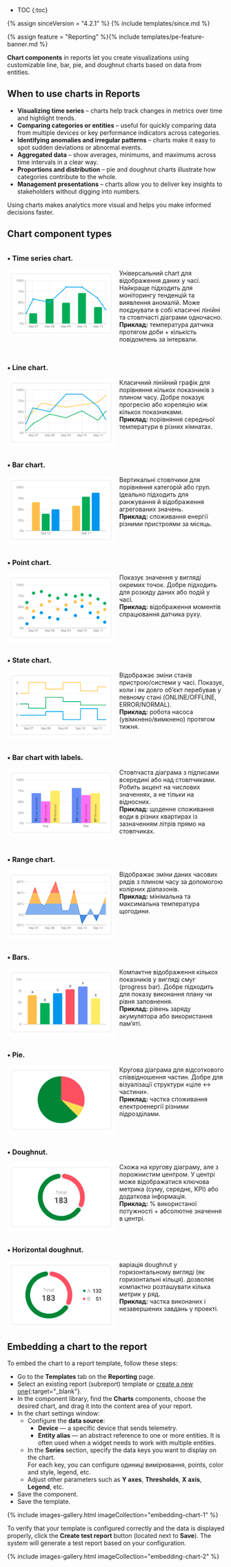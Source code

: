 * TOC
{:toc}

{% assign sinceVersion = "4.2.1" %}
{% include templates/since.md %}

{% assign feature = "Reporting" %}{% include templates/pe-feature-banner.md %}

**Chart components** in reports let you create visualizations using customizable line, bar, pie, and doughnut charts based on data from entities.   

## When to use charts in Reports

- **Visualizing time series** – charts help track changes in metrics over time and highlight trends. 
- **Comparing categories or entities** – useful for quickly comparing data from multiple devices or key performance indicators across categories. 
- **Identifying anomalies and irregular patterns** – charts make it easy to spot sudden deviations or abnormal events. 
- **Aggregated data** – show averages, minimums, and maximums across time intervals in a clear way.
- **Proportions and distribution** – pie and doughnut charts illustrate how categories contribute to the whole. 
- **Management presentations** – charts allow you to deliver key insights to stakeholders without digging into numbers.

Using charts makes analytics more visual and helps you make informed decisions faster.

## Chart component types

<div style="display: flex; flex-direction: column;">
  <div>
    <p style="font-size: 16px;">
      <b>&#8226; Time series chart.</b>
    </p>
    <img src="/images/user-guide/reporting/embedding-charts/time-series-table.png" alt="Time series chart" class="image-float" style="float: left; max-width: 250px; max-height: 250px; margin: 0px 10px 0px 0px">
    <p>Універсальний chart для відображення даних у часі. Найкраще підходить для моніторингу тенденцій та виявлення аномалій. Може поєднувати в собі класичні лінійні та стовпчасті діаграми одночасно.<br><b>Приклад:</b> температура датчика протягом доби + кількість повідомлень за інтервали.</p>
  </div><br>
  <div>
    <p style="font-size: 16px;">
      <b>&#8226; Line chart.</b>
    </p>
    <img src="/images/user-guide/reporting/embedding-charts/line-chart.png" alt="Line chart" class="image-float" style="float: left; max-width: 250px; max-height: 250px; margin: 0px 10px 0px 0px">
    <p class="text-content">
    Класичний лінійний графік для порівняння кількох показників з плином часу. Добре показує прогресію або кореляцію між кількох показниками.<br>
    <b>Приклад:</b> порівняння середньої температури в різних кімнатах.
    </p>
  </div><br>
  <div>
    <p style="font-size: 16px;">
      <b>&#8226; Bar chart.</b>
    </p>
    <img src="/images/user-guide/reporting/embedding-charts/bar-chart.png" alt="Bar chart" class="image-float" style="float: left; max-width: 250px; max-height: 250px; margin: 0px 10px 0px 0px">
    <p class="text-content">
    Вертикальні стовпчики для порівняння категорій або груп. Ідеально підходить для ранжування й відображення агрегованих значень.<br>
    <b>Приклад:</b> споживання енергії різними пристроями за місяць.
    </p>
  </div><br>
  <div>
    <p style="font-size: 16px;">
      <b>&#8226; Point chart.</b>
    </p>
    <img src="/images/user-guide/reporting/embedding-charts/point-chart.png" alt="Point chart" class="image-float" style="float: left; max-width: 250px; max-height: 250px; margin: 0px 10px 0px 0px">
    <p class="text-content">
    Показує значення у вигляді окремих точок. Добре підходить для розкиду даних або подій у часі.<br>
    <b>Приклад:</b> відображення моментів спрацювання датчика руху.
    </p>
  </div><br>
  <div>
    <p style="font-size: 16px;">
      <b>&#8226; State chart.</b>
    </p>
    <img src="/images/user-guide/reporting/embedding-charts/state-chart.png" alt="State chart" class="image-float" style="float: left; max-width: 250px; max-height: 250px; margin: 0px 10px 0px 0px">
    <p class="text-content">
    Відображає зміни станів пристрою/системи у часі. Показує, коли і як довго об’єкт перебував у певному стані (ONLINE/OFFLINE, ERROR/NORMAL).<br>
    <b>Приклад:</b> робота насоса (увімкнено/вимкнено) протягом тижня.
    </p>
  </div><br>
  <div>
    <p style="font-size: 16px;">
      <b>&#8226; Bar chart with labels.</b>
    </p>
    <img src="/images/user-guide/reporting/embedding-charts/bar-chart-with-labels.png" alt="Bar chart with labels." class="image-float" style="float: left; max-width: 250px; max-height: 250px; margin: 0px 10px 0px 0px">
    <p class="text-content">
    Стовпчаста діаграма з підписами всередині або над стовпчиками. Робить акцент на числових значеннях, а не тільки на відносних.<br>
    <b>Приклад:</b> щоденне споживання води в різних квартирах із зазначенням літрів прямо на стовпчиках.
    </p>
  </div><br>
  <div>
    <p style="font-size: 16px;">
      <b>&#8226; Range chart.</b>
    </p>
    <img src="/images/user-guide/reporting/embedding-charts/range-chart.png" alt="Range chart." class="image-float" style="float: left; max-width: 250px; max-height: 250px; margin: 0px 10px 0px 0px">
    <p class="text-content">
    Відображає зміни даних часових рядів з плином часу за допомогою колірних діапазонів.<br>
    <b>Приклад:</b> мінімальна та максимальна температура щогодини.
    </p>
  </div><br>
  <div>
    <p style="font-size: 16px;">
      <b>&#8226; Bars.</b>
    </p>
    <img src="/images/user-guide/reporting/embedding-charts/bars.png" alt="Bars." class="image-float" style="float: left; max-width: 250px; max-height: 250px; margin: 0px 10px 0px 0px">
    <p class="text-content">
    Компактне відображення кількох показників у вигляді смуг (progress bar). Добре підходить для показу виконання плану чи рівня заповнення.<br>
    <b>Приклад:</b> рівень заряду акумулятора або використання пам’яті.
    </p>
  </div><br>
  <div>
    <p style="font-size: 16px;">
      <b>&#8226; Pie.</b>
    </p>
    <img src="/images/user-guide/reporting/embedding-charts/pie.png" alt="Pie." class="image-float" style="float: left; max-width: 250px; max-height: 250px; margin: 0px 10px 0px 0px">
    <p class="text-content">
    Кругова діаграма для відсоткового співвідношення частин. Добре для візуалізації структури «ціле ↔ частини».<br>
    <b>Приклад:</b> частка споживання електроенергії різними підрозділами.
    </p>
  </div><br>
  <div>
    <p style="font-size: 16px;">
      <b>&#8226; Doughnut.</b>
    </p>
    <img src="/images/user-guide/reporting/embedding-charts/doughnut.png" alt="Doughnut." class="image-float" style="float: left; max-width: 250px; max-height: 250px; margin: 0px 10px 0px 0px">
    <p class="text-content">
    Схожа на кругову діаграму, але з порожнистим центром. У центрі може відображатися ключова метрика (суму, середнє, KPI) або додаткова інформація.<br>
    <b>Приклад:</b> % використаної потужності + абсолютне значення в центрі.
    </p>
  </div><br>
  <div>
    <p style="font-size: 16px;">
      <b>&#8226; Horizontal doughnut.</b>
    </p>
    <img src="/images/user-guide/reporting/embedding-charts/horizontal-doughnut.png" alt="Horizontal doughnut." class="image-float" style="float: left; max-width: 250px; max-height: 250px; margin: 0px 10px 0px 0px">
    <p class="text-content">
    варіація doughnut у горизонтальному вигляді (як горизонтальні кільця). дозволяє компактно розташувати кілька метрик у ряд.<br>
    <b>Приклад:</b> частка виконаних і незавершених завдань у проекті.
    </p>
  </div>
</div>

## Embedding a chart to the report

To embed the chart to a report template, follow these steps:

- Go to the <b>Templates</b> tab on the <b>Reporting</b> page.
- Select an existing report (subreport) template or [create a new one](/docs/{{docsPrefix}}user-guide/reporting/reporting-key-concepts/#how-to-create-a-report-template){:target="_blank"}.
- In the component library, find the <b>Charts</b> components, choose the desired chart, and drag it into the content area of your report.
- In the chart settings window:
  - Configure the **data source**:
    - **Device** — a specific device that sends telemetry.
    - **Entity alias** — an abstract reference to one or more entities. It is often used when a widget needs to work with multiple entities.
  - In the **Series** section, specify the data keys you want to display on the chart.   
  For each key, you can configure одиниці вимірювання, points, color and style, legend, etc.
  - Adjust other parameters such as <b>Y axes</b>, <b>Thresholds</b>, <b>X axis</b>, <b>Legend</b>, etc.
- Save the component.
- Save the template.

{% include images-gallery.html imageCollection="embedding-chart-1" %}

To verify that your template is configured correctly and the data is displayed properly, click the **Create test report** button (located next to **Save**). 
The system will generate a test report based on your configuration.

{% include images-gallery.html imageCollection="embedding-chart-2" %}
